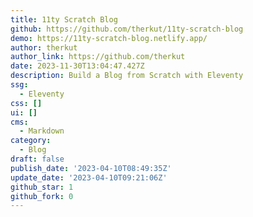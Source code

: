 ```yaml
---
title: 11ty Scratch Blog
github: https://github.com/therkut/11ty-scratch-blog
demo: https://11ty-scratch-blog.netlify.app/
author: therkut
author_link: https://github.com/therkut
date: 2023-11-30T13:04:47.427Z
description: Build a Blog from Scratch with Eleventy
ssg:
  - Eleventy
css: []
ui: []
cms:
  - Markdown
category:
  - Blog
draft: false
publish_date: '2023-04-10T08:49:35Z'
update_date: '2023-04-10T09:21:06Z'
github_star: 1
github_fork: 0
---
```

